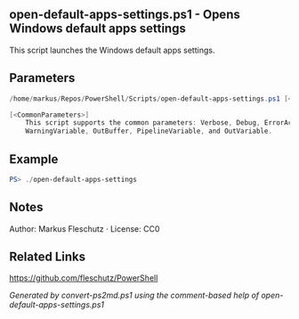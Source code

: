 ## open-default-apps-settings.ps1 - Opens Windows default apps settings

This script launches the Windows default apps settings.

## Parameters
```powershell
/home/markus/Repos/PowerShell/Scripts/open-default-apps-settings.ps1 [<CommonParameters>]

[<CommonParameters>]
    This script supports the common parameters: Verbose, Debug, ErrorAction, ErrorVariable, WarningAction, 
    WarningVariable, OutBuffer, PipelineVariable, and OutVariable.
```

## Example
```powershell
PS> ./open-default-apps-settings

```

## Notes
Author: Markus Fleschutz · License: CC0

## Related Links
https://github.com/fleschutz/PowerShell

*Generated by convert-ps2md.ps1 using the comment-based help of open-default-apps-settings.ps1*
